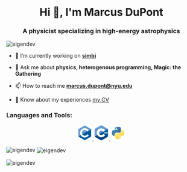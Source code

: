 <h1 align="center">Hi 👋, I'm Marcus DuPont</h1>
<h3 align="center">A physicist specializing in high-energy astrophysics</h3>

<p align="left"> <img src="https://komarev.com/ghpvc/?username=eigendev&label=Profile%20views&color=0e75b6&style=flat" alt="eigendev" /> </p>

- 🔭 I’m currently working on **[simbi](https://github.com/EigenDev/simbi)**

- 💬 Ask me about **physics, heterogenous programming, Magic: the Gathering**

- 📫 How to reach me **marcus.dupont@nyu.edu**

- 📄 Know about my experiences [my CV](https://eigendev.github.io/assets/docs/dupont_biosketch.pdf)


<h3 align="left">Languages and Tools:</h3>
<p align="center"> <a href="https://www.cprogramming.com/" target="_blank" rel="noreferrer"> <img src="https://raw.githubusercontent.com/devicons/devicon/master/icons/c/c-original.svg" alt="c" width="40" height="40"/> </a> <a href="https://www.w3schools.com/cpp/" target="_blank" rel="noreferrer"> <img src="https://raw.githubusercontent.com/devicons/devicon/master/icons/cplusplus/cplusplus-original.svg" alt="cplusplus" width="40" height="40"/> </a> <a href="https://www.python.org" target="_blank" rel="noreferrer"> <img src="https://raw.githubusercontent.com/devicons/devicon/master/icons/python/python-original.svg" alt="python" width="40" height="40"/> </a> </p>

<p><img align="left" src="https://github-readme-stats.vercel.app/api/top-langs?username=eigendev&show_icons=true&locale=en&layout=compact" alt="eigendev" /></p>

<p>&nbsp;<img align="center" src="https://github-readme-stats.vercel.app/api?username=eigendev&show_icons=true&locale=en" alt="eigendev" /></p>

<p><img align="center" src="https://github-readme-streak-stats.herokuapp.com/?user=eigendev&" alt="eigendev" /></p>

